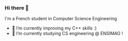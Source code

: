### Hi there 👋

I'm a French student in Computer Science Engineering

- 🔭 I’m currently improving my C++ skills :)
- 🌱 I’m currently studying CS engineering @ ENSIMAG !

